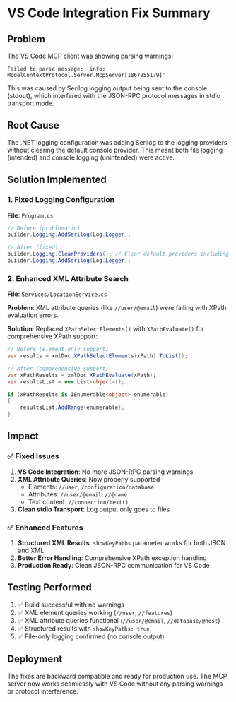 # VS Code Integration Fix Summary

## Problem

The VS Code MCP client was showing parsing warnings:

```
Failed to parse message: 'info: ModelContextProtocol.Server.McpServer[1867955179]'
```

This was caused by Serilog logging output being sent to the console (stdout), which interfered with the JSON-RPC protocol messages in stdio transport mode.

## Root Cause

The .NET logging configuration was adding Serilog to the logging providers without clearing the default console provider. This meant both file logging (intended) and console logging (unintended) were active.

## Solution Implemented

### 1. Fixed Logging Configuration

**File**: `Program.cs`

```csharp
// Before (problematic)
builder.Logging.AddSerilog(Log.Logger);

// After (fixed)
builder.Logging.ClearProviders(); // Clear default providers including console
builder.Logging.AddSerilog(Log.Logger);
```

### 2. Enhanced XML Attribute Search

**File**: `Services/LocationService.cs`

**Problem**: XML attribute queries (like `//user/@email`) were failing with XPath evaluation errors.

**Solution**: Replaced `XPathSelectElements()` with `XPathEvaluate()` for comprehensive XPath support:

```csharp
// Before (element-only support)
var results = xmlDoc.XPathSelectElements(xPath).ToList();

// After (comprehensive support)
var xPathResults = xmlDoc.XPathEvaluate(xPath);
var resultsList = new List<object>();

if (xPathResults is IEnumerable<object> enumerable)
{
    resultsList.AddRange(enumerable);
}
```

## Impact

### ✅ Fixed Issues

1. **VS Code Integration**: No more JSON-RPC parsing warnings
2. **XML Attribute Queries**: Now properly supported
   - Elements: `//user`, `/configuration/database`
   - Attributes: `//user/@email`, `//@name`
   - Text content: `//connection/text()`
3. **Clean stdio Transport**: Log output only goes to files

### ✅ Enhanced Features

1. **Structured XML Results**: `showKeyPaths` parameter works for both JSON and XML
2. **Better Error Handling**: Comprehensive XPath exception handling
3. **Production Ready**: Clean JSON-RPC communication for VS Code

## Testing Performed

1. ✅ Build successful with no warnings
2. ✅ XML element queries working (`//user`, `//features`)
3. ✅ XML attribute queries functional (`//user/@email`, `//database/@host`)
4. ✅ Structured results with `showKeyPaths: true`
5. ✅ File-only logging confirmed (no console output)

## Deployment

The fixes are backward compatible and ready for production use. The MCP server now works seamlessly with VS Code without any parsing warnings or protocol interference.
